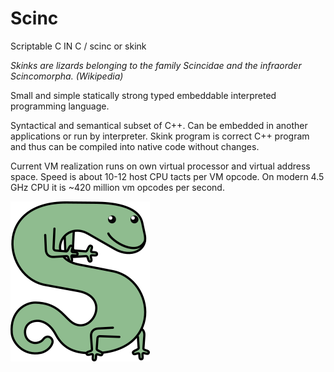 # Scinc
Scriptable C IN C / scinc or skink

_Skinks are lizards belonging to the family Scincidae and the infraorder Scincomorpha._
_(Wikipedia)_

Small and simple statically strong typed embeddable interpreted programming language.

Syntactical and semantical subset of C++. Can be embedded in another applications or run by interpreter. Skink program is correct C++ program and thus can be compiled into native code without changes.

Current VM realization runs on own virtual processor and virtual address space. Speed is about 10-12 host CPU tacts per VM opcode. On modern 4.5 GHz CPU it is ~420 million vm opcodes per second.

![Skink picture](skink.png)
